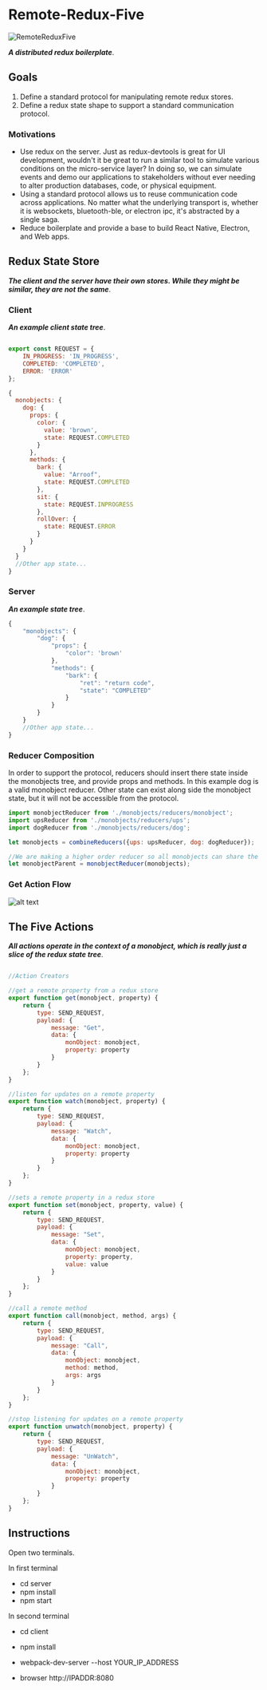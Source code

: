 
# Remote-Redux-Five
![RemoteReduxFive](remote-redux-5.png "Remote Redux Five")

**_A distributed redux boilerplate_**.

## Goals

1. Define a standard protocol for manipulating remote redux stores.
2. Define a redux state shape to support a standard communication protocol.

### Motivations
 * Use redux on the server. Just as redux-devtools is great for UI development, wouldn't it be great to run a similar tool to simulate various conditions on the micro-service layer? In doing so, we can simulate events and demo our applications to  stakeholders without ever needing to alter production databases, code, or physical equipment. 
 * Using a standard protocol allows us to reuse communication code across applications. No matter what the underlying transport is, whether it is websockets, bluetooth-ble, or electron ipc, it's abstracted by a single saga. 
 * Reduce boilerplate and provide a base to build React Native, Electron, and Web apps.     

## Redux State Store
**_The client and the server have their own stores. While they might be similar, they are not the same_**.


### Client
**_An example client state tree_**.

```javascript

export const REQUEST = {
    IN_PROGRESS: 'IN_PROGRESS',
    COMPLETED: 'COMPLETED',
    ERROR: 'ERROR'
};

{
  monobjects: {
    dog: {
      props: {
        color: {
          value: 'brown',
          state: REQUEST.COMPLETED
        }
      },
      methods: {
        bark: {
          value: "Arroof",
          state: REQUEST.COMPLETED
        },
        sit: {
          state: REQUEST.INPROGRESS
        },
        rollOver: {
          state: REQUEST.ERROR
        }
      }
    }
  } 
  //Other app state... 
}

```

### Server
**_An example state tree_**.
```javascript
{
    "monobjects": {
        "dog": {
            "props": {
                "color": 'brown'
            },
            "methods": {
                "bark": {
                    "ret": "return code",
                    "state": "COMPLETED"
                }
            }
        }
    }
    //Other app state...
}

```

### Reducer Composition
In order to support the protocol, reducers should insert there state inside the monobjects tree, and provide props and methods. In this example dog is a valid monobject reducer. Other state can exist along side the monobject state, but it will not be accessible from the protocol. 

```javascript
import monobjectReducer from './monobjects/reducers/monobject';
import upsReducer from './monobjects/reducers/ups';
import dogReducer from './monobjects/reducers/dog';

let monobjects = combineReducers({ups: upsReducer, dog: dogReducer});

//We are making a higher order reducer so all monobjects can share the same logic
let monobjectParent = monobjectReducer(monobjects);

```


### Get Action Flow
![alt text](getflow.png "Logo Title Text 1")

## The Five Actions
**_All actions operate in the context of a monobject, which is really just a slice of the redux state tree_**.
 
```javascript

//Action Creators

//get a remote property from a redux store
export function get(monobject, property) {
    return {
        type: SEND_REQUEST,
        payload: {
            message: "Get",
            data: {
                monObject: monobject,
                property: property
            }
        }
    };
}

//listen for updates on a remote property
export function watch(monobject, property) {
    return {
        type: SEND_REQUEST,
        payload: {
            message: "Watch",
            data: {
                monObject: monobject,
                property: property
            }
        }
    };
}

//sets a remote property in a redux store
export function set(monobject, property, value) {
    return {
        type: SEND_REQUEST,
        payload: {
            message: "Set",
            data: {
                monObject: monobject,
                property: property,
                value: value
            }
        }
    };
}

//call a remote method
export function call(monobject, method, args) {
    return {
        type: SEND_REQUEST,
        payload: {
            message: "Call",
            data: {
                monObject: monobject,
                method: method,
                args: args
            }
        }
    };
}

//stop listening for updates on a remote property
export function unwatch(monobject, property) {
    return {
        type: SEND_REQUEST,
        payload: {
            message: "UnWatch",
            data: {
                monObject: monobject,
                property: property
            }
        }
    };
}


```

## Instructions

  Open two terminals.

  In first terminal
   * cd server
   * npm install
   * npm start

  In second terminal
   * cd client
   * npm install
   * webpack-dev-server --host YOUR_IP_ADDRESS

   * browser http://IPADDR:8080
